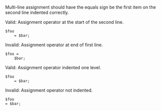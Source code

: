 Multi-line assignment should have the equals sign be the first item on the second line indented correctly.

Valid: Assignment operator at the start of the second line.
```
$foo
    = $bar;
```

Invalid: Assignment operator at end of first line.
```
$foo =
    $bar;
```

Valid: Assignment operator indented one level.
```
$foo
    = $bar;
```

Invalid: Assignment operator not indented.
```
$foo
= $bar;
```
